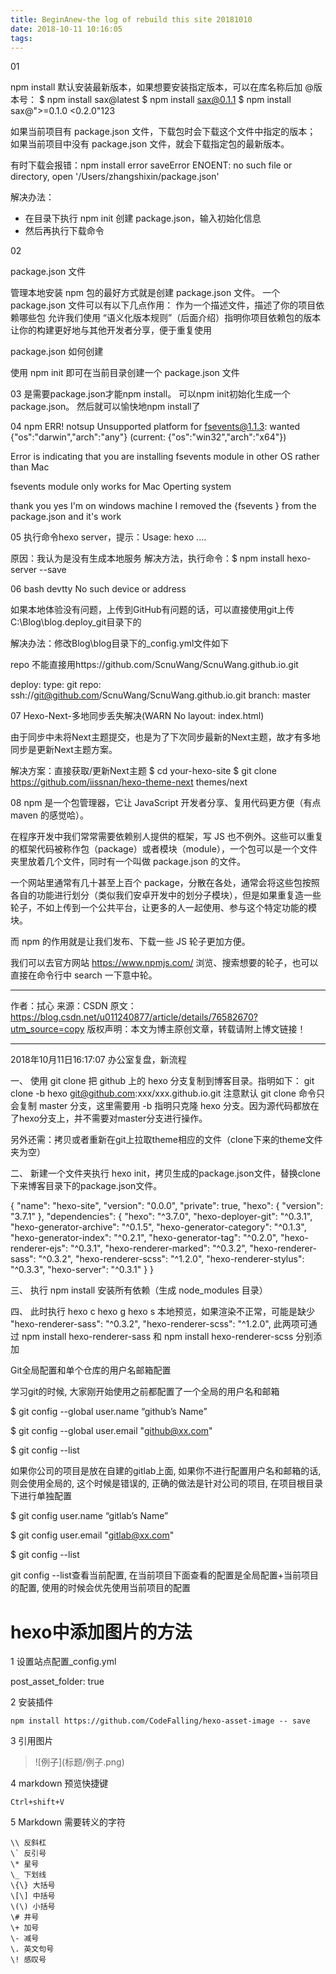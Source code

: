 ```yaml
---
title: BeginAnew-the log of rebuild this site 20181010
date: 2018-10-11 10:16:05
tags:
---
```


01

npm install 默认安装最新版本，如果想要安装指定版本，可以在库名称后加 @版本号：
$ npm install sax@latest
$ npm install sax@0.1.1
$ npm install sax@">=0.1.0 <0.2.0"123

如果当前项目有 package.json 文件，下载包时会下载这个文件中指定的版本； 
如果当前项目中没有 package.json 文件，就会下载指定包的最新版本。

  有时下载会报错：npm install error saveError ENOENT: no such file or directory, open '/Users/zhangshixin/package.json'
  
  解决办法： 
  - 在目录下执行 npm init 创建 package.json，输入初始化信息 
  - 然后再执行下载命令


02

package.json 文件

管理本地安装 npm 包的最好方式就是创建 package.json 文件。
一个 package.json 文件可以有以下几点作用：
作为一个描述文件，描述了你的项目依赖哪些包
允许我们使用 “语义化版本规则”（后面介绍）指明你项目依赖包的版本
让你的构建更好地与其他开发者分享，便于重复使用

package.json 如何创建

使用 npm init 即可在当前目录创建一个 package.json 文件

03
是需要package.json才能npm install。
可以npm init初始化生成一个package.json。
然后就可以愉快地npm install了

04
npm ERR! notsup Unsupported platform for fsevents@1.1.3: wanted 
{"os":"darwin","arch":"any"} (current: {"os":"win32","arch":"x64"})

Error is indicating that you are installing fsevents module in other OS rather than Mac

fsevents module only works for Mac Operting system

thank you yes I'm on windows machine I removed the {fsevents } from the package.json and it's work 

05
执行命令hexo server，提示：Usage: hexo<Command> ....

原因：我认为是没有生成本地服务
解决方法，执行命令：$ npm install hexo-server --save

06
bash devtty No such device or address

如果本地体验没有问题，上传到GitHub有问题的话，可以直接使用git上传C:\Blog\blog.deploy_git目录下的

解决办法：修改Blog\blog目录下的_config.yml文件如下

repo 不能直接用https://github.com/ScnuWang/ScnuWang.github.io.git 

deploy: 
  type: git 
  repo: ssh://git@github.com/ScnuWang/ScnuWang.github.io.git 
  branch: master

07
Hexo-Next-多地同步丢失解决(WARN No layout: index.html)

由于同步中未将Next主题提交，也是为了下次同步最新的Next主题，故才有多地同步是更新Next主题方案。

解决方案：直接获取/更新Next主题
$ cd your-hexo-site
$ git clone https://github.com/iissnan/hexo-theme-next themes/next

08
npm 是一个包管理器，它让 JavaScript 开发者分享、复用代码更方便（有点 maven 的感觉哈）。

在程序开发中我们常常需要依赖别人提供的框架，写 JS 也不例外。这些可以重复的框架代码被称作包（package）或者模块（module），一个包可以是一个文件夹里放着几个文件，同时有一个叫做 package.json 的文件。

一个网站里通常有几十甚至上百个 package，分散在各处，通常会将这些包按照各自的功能进行划分（类似我们安卓开发中的划分子模块），但是如果重复造一些轮子，不如上传到一个公共平台，让更多的人一起使用、参与这个特定功能的模块。

而 npm 的作用就是让我们发布、下载一些 JS 轮子更加方便。

我们可以去官方网站 https://www.npmjs.com/ 浏览、搜索想要的轮子，也可以直接在命令行中 search 一下意中轮。

---------------------
作者：拭心 
来源：CSDN 
原文：https://blog.csdn.net/u011240877/article/details/76582670?utm_source=copy 
版权声明：本文为博主原创文章，转载请附上博文链接！

-----------------------------------------------

2018年10月11日16:17:07 办公室复盘，新流程

一、
使用 git clone 把 github 上的 hexo 分支复制到博客目录。指明如下：
git clone -b hexo git@github.com:xxx/xxx.github.io.git
注意默认 git clone 命令只会复制 master 分支，这里需要用 -b 指明只克隆 hexo 分支。因为源代码都放在了hexo分支上，并不需要对master分支进行操作。

另外还需：拷贝或者重新在git上拉取theme相应的文件（clone下来的theme文件夹为空）

二、
新建一个文件夹执行 hexo init，拷贝生成的package.json文件，替换clone下来博客目录下的package.json文件。

{
  "name": "hexo-site",
  "version": "0.0.0",
  "private": true,
  "hexo": {
    "version": "3.7.1"
  },
  "dependencies": {
    "hexo": "^3.7.0",
    "hexo-deployer-git": "^0.3.1",
    "hexo-generator-archive": "^0.1.5",
    "hexo-generator-category": "^0.1.3",
    "hexo-generator-index": "^0.2.1",
    "hexo-generator-tag": "^0.2.0",
    "hexo-renderer-ejs": "^0.3.1",
    "hexo-renderer-marked": "^0.3.2",
    "hexo-renderer-sass": "^0.3.2",
    "hexo-renderer-scss": "^1.2.0",
    "hexo-renderer-stylus": "^0.3.3",
    "hexo-server": "^0.3.1"
  }
}

三、
执行 npm install  安装所有依赖（生成 node_modules 目录）

四、
此时执行 hexo c  hexo g  hexo s 本地预览，如果渲染不正常，可能是缺少
"hexo-renderer-sass": "^0.3.2",
"hexo-renderer-scss": "^1.2.0",
此两项可通过   npm install hexo-renderer-sass 和 npm install hexo-renderer-scss 分别添加



Git全局配置和单个仓库的用户名邮箱配置

学习git的时候, 大家刚开始使用之前都配置了一个全局的用户名和邮箱

$ git config --global user.name “github’s Name”

$ git config --global user.email "github@xx.com"

$ git config --list

如果你公司的项目是放在自建的gitlab上面, 如果你不进行配置用户名和邮箱的话, 则会使用全局的, 这个时候是错误的, 正确的做法是针对公司的项目, 在项目根目录下进行单独配置

$ git config user.name “gitlab’s Name”

$ git config user.email "gitlab@xx.com"

$ git config --list

git config --list查看当前配置, 在当前项目下面查看的配置是全局配置+当前项目的配置, 使用的时候会优先使用当前项目的配置


# hexo中添加图片的方法

1 设置站点配置_config.yml

post_asset_folder: true

2 安装插件

```
npm install https://github.com/CodeFalling/hexo-asset-image -- save
```

3 引用图片
> \!\[例子\]\(标题/例子.png\)

4 markdown 预览快捷键

`Ctrl+shift+V`

5 Markdown 需要转义的字符
```
\\ 反斜杠
\` 反引号
\* 星号
\_ 下划线
\{\} 大括号
\[\] 中括号
\(\) 小括号
\# 井号
\+ 加号
\- 减号
\. 英文句号
\! 感叹号
```
